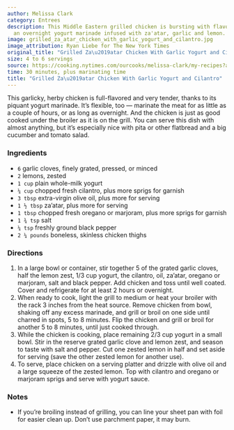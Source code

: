 ```yaml
---
author: Melissa Clark
category: Entrees
description: This Middle Eastern grilled chicken is bursting with flavor thanks to
  an overnight yogurt marinade infused with za'atar, garlic and lemon.
image: grilled_za_atar_chicken_with_garlic_yogurt_and_cilantro.jpg
image_attribution: Ryan Liebe for The New York Times
original_title: "Grilled Za\u2019atar Chicken With Garlic Yogurt and Cilantro"
size: 4 to 6 servings
source: https://cooking.nytimes.com/ourcooks/melissa-clark/my-recipes?action=click&module=byline&region=recipe%20page
time: 30 minutes, plus marinating time
title: "Grilled Za\u2019atar Chicken With Garlic Yogurt and Cilantro"
---
```


This garlicky, herby chicken is full-flavored and very tender, thanks to its piquant yogurt marinade. It’s flexible, too — marinate the meat for as little as a couple of hours, or as long as overnight. And the chicken is just as good cooked under the broiler as it is on the grill. You can serve this dish with almost anything, but it’s especially nice with pita or other flatbread and a big cucumber and tomato salad. 

### Ingredients

* `6` garlic cloves, finely grated, pressed, or minced
* `2` lemons, zested
* `1 cup` plain whole-milk yogurt
* `¼ cup` chopped fresh cilantro, plus more sprigs for garnish
* `3 tbsp` extra-virgin olive oil, plus more for serving
* `1 ½ tbsp` za’atar, plus more for serving
* `1 tbsp` chopped fresh oregano or marjoram, plus more sprigs for garnish
* `1 ¾ tsp` salt
* `¼ tsp` freshly ground black pepper
* `2 ¼ pounds` boneless, skinless chicken thighs

### Directions

1. In a large bowl or container, stir together 5 of the grated garlic cloves, half the lemon zest, 1/3 cup yogurt, the cilantro, oil, za’atar, oregano or marjoram, salt and black pepper. Add chicken and toss until well coated. Cover and refrigerate for at least 2 hours or overnight.
2. When ready to cook, light the grill to medium or heat your broiler with the rack 3 inches from the heat source. Remove chicken from bowl, shaking off any excess marinade, and grill or broil on one side until charred in spots, 5 to 8 minutes. Flip the chicken and grill or broil for another 5 to 8 minutes, until just cooked through.
3. While the chicken is cooking, place remaining 2/3 cup yogurt in a small bowl. Stir in the reserve grated garlic clove and lemon zest, and season to taste with salt and pepper. Cut one zested lemon in half and set aside for serving (save the other zested lemon for another use).
4. To serve, place chicken on a serving platter and drizzle with olive oil and a large squeeze of the zested lemon. Top with cilantro and oregano or marjoram sprigs and serve with yogurt sauce.

### Notes

- If you’re broiling instead of grilling, you can line your sheet pan with foil for easier clean up. Don’t use parchment paper, it may burn.